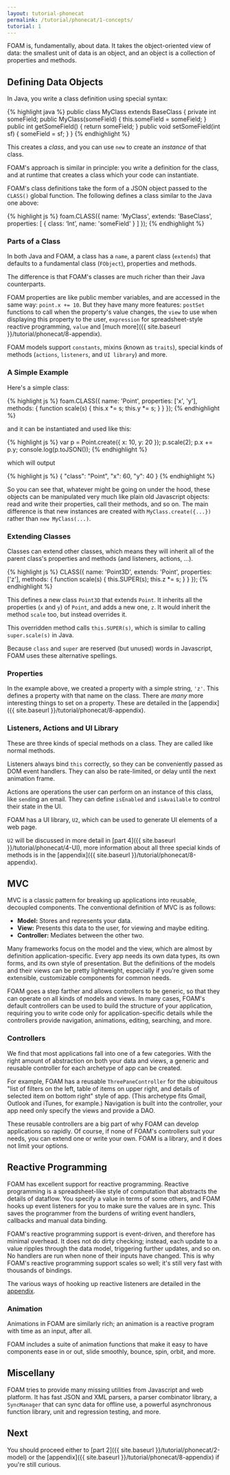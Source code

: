 ```yaml
---
layout: tutorial-phonecat
permalink: /tutorial/phonecat/1-concepts/
tutorial: 1
---
```


FOAM is, fundamentally, about data. It takes the object-oriented view of data: the smallest unit of data is an object, and an object is a collection of properties and methods.

## Defining Data Objects

In Java, you write a class definition using special syntax:

{% highlight java %}
public class MyClass extends BaseClass {
  private int someField;
  public MyClass(someField) {
    this.someField = someField;
  }
  public int getSomeField() {
    return someField;
  }
  public void setSomeField(int sf) {
    someField = sf;
  }
}
{% endhighlight %}

This creates a *class*, and you can use `new` to create an *instance* of that
class.

FOAM's approach is similar in principle: you write a definition for the class,
and at runtime that creates a class which your code can instantiate.

FOAM's class definitions take the form of a JSON object passed to the `CLASS()`
global function. The following defines a class similar to the Java one above:

{% highlight js %}
foam.CLASS({
  name: 'MyClass',
  extends: 'BaseClass',
  properties: [
    {
      class: ‘Int’,
      name: 'someField'
    }
  ]
});
{% endhighlight %}

### Parts of a Class

In both Java and FOAM, a class has a `name`, a parent class
(`extends`) that defaults to a fundamental class (`FObject`), properties
and methods.

The difference is that FOAM's classes are much richer than
their Java counterparts.

FOAM properties are like public member variables, and are accessed in the same
way: `point.x += 10`. But they have many more features: `postSet` functions
to call when the property's value changes, the `view` to use when displaying
this property to the user, `expression` for spreadsheet-style reactive
programming, `value` and [much more]({{ site.baseurl }}/tutorial/phonecat/8-appendix).

FOAM models support `constants`, mixins (known as `traits`), special kinds of
methods (`actions`, `listeners`, and `UI library`) and more.

### A Simple Example

Here's a simple class:

{% highlight js %}
foam.CLASS({
  name: 'Point',
  properties: ['x', 'y'],
  methods: {
    function scale(s) {
      this.x *= s;
      this.y *= s;
    }
  }
});
{% endhighlight %}

and it can be instantiated and used like this:

{% highlight js %}
var p = Point.create({ x: 10, y: 20 });
p.scale(2);
p.x += p.y;
console.log(p.toJSON());
{% endhighlight %}

which will output

{% highlight js %}
{
  "class": "Point",
  "x": 60,
  "y": 40
}
{% endhighlight %}

So you can see that, whatever might be going on under the hood, these objects
can be manipulated very much like plain old Javascript objects: read and write
their properties, call their methods, and so on. The main difference is that new
instances are created with `MyClass.create({...})` rather than `new MyClass(...)`.

### Extending Classes

Classes can extend other classes, which means they will inherit all of the
parent class's properties and methods (and listeners, actions, ...).

{% highlight js %}
CLASS({
  name: 'Point3D',
  extends: 'Point',
  properties: ['z'],
  methods: {
    function scale(s) {
      this.SUPER(s);
      this.z *= s;
    }
  }
});
{% endhighlight %}

This defines a new class `Point3D` that extends `Point`. It inherits all the
properties (`x` and `y`) of `Point`, and adds a new one, `z`. It would inherit
the method `scale` too, but instead overrides it.

This overridden method calls `this.SUPER(s)`, which is similar to calling
`super.scale(s)` in Java.

Because `class` and `super` are reserved (but unused) words in
Javascript, FOAM uses these alternative spellings.

### Properties

In the example above, we created a property with a simple string, `'z'`. This
defines a property with that name on the class. There are *many* more
interesting things to set on a property. These are detailed in the
[appendix]({{ site.baseurl }}/tutorial/phonecat/8-appendix).

### Listeners, Actions and UI Library

These are three kinds of special methods on a class. They are called like normal
methods.

Listeners always bind `this` correctly, so they can be conveniently passed as
DOM event handlers. They can also be rate-limited, or delay until the next
animation frame.

Actions are operations the user can perform on an instance of this class,
like `send`ing an email. They can define `isEnabled` and `isAvailable` to
control their state in the UI.

FOAM has a UI library, `U2`, which can be used to generate UI elements of a web page.

`U2` will be discussed in more detail in
[part 4]({{ site.baseurl }}/tutorial/phonecat/4-UI), more information about all
three special kinds of methods is in the
[appendix]({{ site.baseurl }}/tutorial/phonecat/8-appendix).


## MVC

MVC is a classic pattern for breaking up applications into reusable, decoupled components. The conventional definition of MVC is as follows:

- **Model:** Stores and represents your data.
- **View:** Presents this data to the user, for viewing and maybe editing.
- **Controller:** Mediates between the other two.

Many frameworks focus on the model and the view, which are almost by definition
application-specific. Every app needs its own data types, its own forms, and its
own style of presentation. But the definitions of the models and their views can
be pretty lightweight, especially if you're given some extensible, customizable
components for common needs.

FOAM goes a step farther and allows controllers to be generic, so that they can
operate on all kinds of models and views. In many cases, FOAM's default
controllers can be used to build the structure of your application, requiring
you to write code only for application-specific details while the controllers
provide navigation, animations, editing, searching, and more.


### Controllers

We find that most applications fall into one of a few categories. With the right
amount of abstraction on both your data and views, a generic and reusable
controller for each archetype of app can be created.

For example, FOAM has a reusable `ThreePaneController` for the ubiquitous
"list of filters on the left, table of items on upper right, and details of
selected item on bottom right" style of app. (This archetype fits Gmail, Outlook
and iTunes, for example.) Navigation is built into the controller, your app need
only specify the views and provide a DAO.

These reusable controllers are a big part of why FOAM can develop applications
so rapidly. Of course, if none of FOAM's controllers suit your needs, you can
extend one or write your own. FOAM is a library, and it does not limit your
options.


## Reactive Programming

FOAM has excellent support for reactive programming. Reactive programming is a
spreadsheet-like style of computation that abstracts the details of dataflow.
You specify a value in terms of some others, and FOAM hooks up event listeners
for you to make sure the values are in sync. This saves the programmer from the
burdens of writing event handlers, callbacks and manual data binding.

FOAM's reactive programming support is event-driven, and therefore has minimal
overhead. It does not do dirty checking; instead, each update to a value ripples
through the data model, triggering further updates, and so on. No handlers are
run when none of their inputs have changed. This is why FOAM's reactive
programming support scales so well; it's still very fast with thousands of
bindings.

The various ways of hooking up reactive listeners are detailed in the
[appendix]({{site.baseurl}}/tutorial/phonecat/8-appendix).

### Animation

Animations in FOAM are similarly rich; an animation is a reactive program with
time as an input, after all.

FOAM includes a suite of animation functions that make it easy to have
components ease in or out, slide smoothly, bounce, spin, orbit, and more.


## Miscellany

FOAM tries to provide many missing utilities from Javascript and web platform.
It has fast JSON and XML parsers, a parser combinator library, a `SyncManager`
that can sync data for offline use, a powerful asynchronous function library,
unit and regression testing, and more.
 <!-- 
 ## Overhead

FOAM is largely written in itself, which helps keep it compact despite all these
features. Because of this meta-programming nature, FOAM is not very large.

Minified and gzipped, it weighs in at 122 KB as of late November 2014. There is
a great deal in the core codebase currently that should not be there; as FOAM
moves towards a 1.0 release we will cut it into smaller pieces. -->

## Next

You should proceed either to [part 2]({{ site.baseurl }}/tutorial/phonecat/2-model) or
the [appendix]({{ site.baseurl }}/tutorial/phonecat/8-appendix) if you're still curious.

